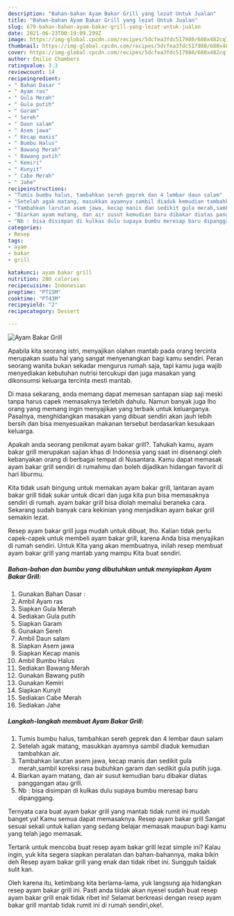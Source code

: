 ```yaml
---
description: "Bahan-bahan Ayam Bakar Grill yang lezat Untuk Jualan"
title: "Bahan-bahan Ayam Bakar Grill yang lezat Untuk Jualan"
slug: 679-bahan-bahan-ayam-bakar-grill-yang-lezat-untuk-jualan
date: 2021-06-23T00:19:09.299Z
image: https://img-global.cpcdn.com/recipes/5dcfea3fdc517980/680x482cq70/ayam-bakar-grill-foto-resep-utama.jpg
thumbnail: https://img-global.cpcdn.com/recipes/5dcfea3fdc517980/680x482cq70/ayam-bakar-grill-foto-resep-utama.jpg
cover: https://img-global.cpcdn.com/recipes/5dcfea3fdc517980/680x482cq70/ayam-bakar-grill-foto-resep-utama.jpg
author: Emilie Chambers
ratingvalue: 3.3
reviewcount: 14
recipeingredient:
- " Bahan Dasar "
- " Ayam ras"
- " Gula Merah"
- " Gula putih"
- " Garam"
- " Sereh"
- " Daun salam"
- " Asem jawa"
- " Kecap manis"
- " Bumbu Halus"
- " Bawang Merah"
- " Bawang putih"
- " Kemiri"
- " Kunyit"
- " Cabe Merah"
- " Jahe"
recipeinstructions:
- "Tumis bumbu halus, tambahkan sereh geprek dan 4 lembar daun salam"
- "Setelah agak matang, masukkan ayamnya sambil diaduk kemudian tambahkan air."
- "Tambahkan larutan asem jawa, kecap manis dan sedikit gula merah,sambil koreksi rasa bubuhkan garam dan sedikit gula putih juga."
- "Biarkan ayam matang, dan air susut kemudian baru dibakar diatas panggangan atau grill."
- "Nb : bisa disimpan di kulkas dulu supaya bumbu meresap baru dipanggang."
categories:
- Resep
tags:
- ayam
- bakar
- grill

katakunci: ayam bakar grill 
nutrition: 280 calories
recipecuisine: Indonesian
preptime: "PT15M"
cooktime: "PT43M"
recipeyield: "2"
recipecategory: Dessert

---
```



![Ayam Bakar Grill](https://img-global.cpcdn.com/recipes/5dcfea3fdc517980/680x482cq70/ayam-bakar-grill-foto-resep-utama.jpg)

Apabila kita seorang istri, menyajikan olahan mantab pada orang tercinta merupakan suatu hal yang sangat menyenangkan bagi kamu sendiri. Peran seorang  wanita bukan sekadar mengurus rumah saja, tapi kamu juga wajib menyediakan kebutuhan nutrisi tercukupi dan juga masakan yang dikonsumsi keluarga tercinta mesti mantab.

Di masa  sekarang, anda memang dapat memesan santapan siap saji meski tanpa harus capek memasaknya terlebih dahulu. Namun banyak juga lho orang yang memang ingin menyajikan yang terbaik untuk keluarganya. Pasalnya, menghidangkan masakan yang dibuat sendiri akan jauh lebih bersih dan bisa menyesuaikan makanan tersebut berdasarkan kesukaan keluarga. 



Apakah anda seorang penikmat ayam bakar grill?. Tahukah kamu, ayam bakar grill merupakan sajian khas di Indonesia yang saat ini disenangi oleh kebanyakan orang di berbagai tempat di Nusantara. Kamu dapat memasak ayam bakar grill sendiri di rumahmu dan boleh dijadikan hidangan favorit di hari liburmu.

Kita tidak usah bingung untuk memakan ayam bakar grill, lantaran ayam bakar grill tidak sukar untuk dicari dan juga kita pun bisa memasaknya sendiri di rumah. ayam bakar grill bisa diolah memalui beraneka cara. Sekarang sudah banyak cara kekinian yang menjadikan ayam bakar grill semakin lezat.

Resep ayam bakar grill juga mudah untuk dibuat, lho. Kalian tidak perlu capek-capek untuk membeli ayam bakar grill, karena Anda bisa menyajikan di rumah sendiri. Untuk Kita yang akan membuatnya, inilah resep membuat ayam bakar grill yang mantab yang mampu Kita buat sendiri.

<!--inarticleads1-->

##### Bahan-bahan dan bumbu yang dibutuhkan untuk menyiapkan Ayam Bakar Grill:

1. Gunakan  Bahan Dasar :
1. Ambil  Ayam ras
1. Siapkan  Gula Merah
1. Sediakan  Gula putih
1. Siapkan  Garam
1. Gunakan  Sereh
1. Ambil  Daun salam
1. Siapkan  Asem jawa
1. Siapkan  Kecap manis
1. Ambil  Bumbu Halus
1. Sediakan  Bawang Merah
1. Gunakan  Bawang putih
1. Gunakan  Kemiri
1. Siapkan  Kunyit
1. Sediakan  Cabe Merah
1. Sediakan  Jahe




<!--inarticleads2-->

##### Langkah-langkah membuat Ayam Bakar Grill:

1. Tumis bumbu halus, tambahkan sereh geprek dan 4 lembar daun salam
1. Setelah agak matang, masukkan ayamnya sambil diaduk kemudian tambahkan air.
1. Tambahkan larutan asem jawa, kecap manis dan sedikit gula merah,sambil koreksi rasa bubuhkan garam dan sedikit gula putih juga.
1. Biarkan ayam matang, dan air susut kemudian baru dibakar diatas panggangan atau grill.
1. Nb : bisa disimpan di kulkas dulu supaya bumbu meresap baru dipanggang.




Ternyata cara buat ayam bakar grill yang mantab tidak rumit ini mudah banget ya! Kamu semua dapat memasaknya. Resep ayam bakar grill Sangat sesuai sekali untuk kalian yang sedang belajar memasak maupun bagi kamu yang telah jago memasak.

Tertarik untuk mencoba buat resep ayam bakar grill lezat simple ini? Kalau ingin, yuk kita segera siapkan peralatan dan bahan-bahannya, maka bikin deh Resep ayam bakar grill yang enak dan tidak ribet ini. Sungguh taidak sulit kan. 

Oleh karena itu, ketimbang kita berlama-lama, yuk langsung aja hidangkan resep ayam bakar grill ini. Pasti anda tiidak akan nyesel sudah buat resep ayam bakar grill enak tidak ribet ini! Selamat berkreasi dengan resep ayam bakar grill mantab tidak rumit ini di rumah sendiri,oke!.

